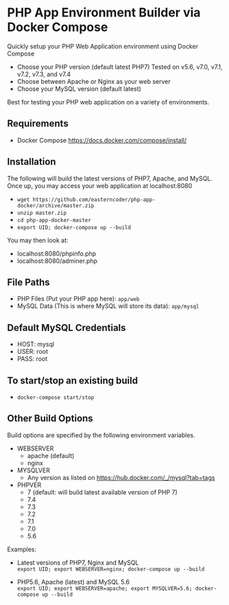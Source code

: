 # PHP App Environment Builder via Docker Compose

Quickly setup your PHP Web Application environment using Docker Compose

- Choose your PHP version (default latest PHP7) Tested on v5.6, v7.0, v7.1, v7.2, v7.3, and v7.4
- Choose between Apache or Nginx as your web server
- Choose your MySQL version (default latest)

Best for testing your PHP web application on a variety of environments.

## Requirements

- Docker Compose https://docs.docker.com/compose/install/

## Installation

The following will build the latest versions of PHP7, Apache, and MySQL. Once up, you may access your web application at localhost:8080

- `wget https://github.com/easterncoder/php-app-docker/archive/master.zip`
- `unzip master.zip`
- `cd php-app-docker-master`
- `export UID; docker-compose up --build`

You may then look at:

- localhost:8080/phpinfo.php
- localhost:8080/adminer.php

## File Paths

- PHP Files (Put your PHP app here): `app/web`
- MySQL Data (This is where MySQL will store its data): `app/mysql`

## Default MySQL Credentials

- HOST: mysql
- USER: root
- PASS: root

## To start/stop an existing build

- `docker-compose start/stop`

## Other Build Options

Build options are specified by the following environment variables.

- WEBSERVER
  - apache (default)
  - nginx
- MYSQLVER
  - Any version as listed on https://hub.docker.com/_/mysql?tab=tags
- PHPVER
  - 7 (default: will build latest available version of PHP 7)
  - 7.4
  - 7.3
  - 7.2
  - 7.1
  - 7.0
  - 5.6

Examples:

- Latest versions of PHP7, Nginx and MySQL\
  `export UID; export WEBSERVER=nginx; docker-compose up --build`

- PHP5.6, Apache (latest) and MySQL 5.6\
  `export UID; export WEBSERVER=apache; export MYSQLVER=5.6; docker-compose up --build`


